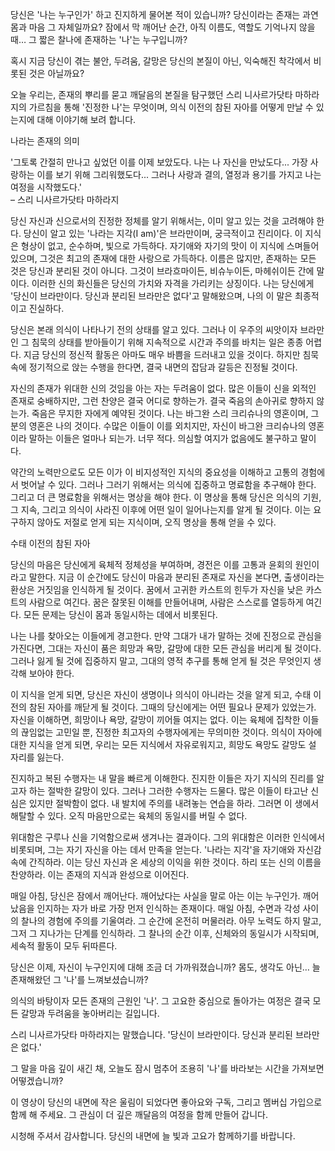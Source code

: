 당신은 '나는 누구인가' 하고 진지하게 물어본 적이 있습니까?
당신이라는 존재는 과연 몸과 마음 그 자체일까요?
잠에서 막 깨어난 순간, 아직 이름도, 역할도 기억나지 않을 때…
그 짧은 찰나에 존재하는 '나'는 누구입니까?

혹시 지금 당신이 겪는 불안, 두려움, 갈망은
당신의 본질이 아닌, 익숙해진 착각에서 비롯된 것은 아닐까요?

오늘 우리는, 존재의 뿌리를 묻고 깨달음의 본질을 탐구했던
스리 니사르가닷타 마하라지의 가르침을 통해
'진정한 나'는 무엇이며,
의식 이전의 참된 자아를 어떻게 만날 수 있는지에 대해 이야기해 보려 합니다.

나라는 존재의 의미

'그토록 간절히 만나고 싶었던 이를 이제 보았도다. 나는 나 자신을 만났도다... 가장 사랑하는 이를 보기 위해 그리워했도다... 그러나 사랑과 결의, 열정과 용기를 가지고 나는 여정을 시작했도다.'  
– 스리 니사르가닷타 마하라지

당신 자신과 신으로서의 진정한 정체를 알기 위해서는, 이미 알고 있는 것을 고려해야 한다. 당신이 알고 있는 '나라는 지각(I am)'은 브라만이며, 궁극적이고 진리이다. 이 지식은 형상이 없고, 순수하며, 빛으로 가득하다. 자기애와 자기의 맛이 이 지식에 스며들어 있으며, 그것은 최고의 존재에 대한 사랑으로 가득하다. 이름은 많지만, 존재하는 모든 것은 당신과 분리된 것이 아니다. 그것이 브라흐마이든, 비슈누이든, 마헤쉬이든 간에 말이다. 이러한 신의 화신들은 당신의 가치와 자격을 가리키는 상징이다. 나는 당신에게 '당신이 브라만이다. 당신과 분리된 브라만은 없다'고 말해왔으며, 나의 이 말은 최종적이고 진실하다.

당신은 본래 의식이 나타나기 전의 상태를 알고 있다. 그러나 이 우주의 씨앗이자 브라만인 그 침묵의 상태를 받아들이기 위해 지속적으로 시간과 주의를 바치는 일은 종종 어렵다. 지금 당신의 정신적 활동은 아마도 매우 바쁨을 드러내고 있을 것이다. 하지만 침묵 속에 정기적으로 앉는 수행을 한다면, 결국 내면의 잡담과 갈등은 진정될 것이다.

자신의 존재가 위대한 신의 것임을 아는 자는 두려움이 없다. 많은 이들이 신을 외적인 존재로 숭배하지만, 그런 찬양은 결국 어디로 향하는가. 결국 죽음의 손아귀로 향하지 않는가. 죽음은 무지한 자에게 예약된 것이다. 나는 바그완 스리 크리슈나의 영혼이며, 그분의 영혼은 나의 것이다. 수많은 이들이 이를 외치지만, 자신이 바그완 크리슈나의 영혼이라 말하는 이들은 얼마나 되는가. 너무 적다. 의심할 여지가 없음에도 불구하고 말이다.

약간의 노력만으로도 모든 이가 이 비지성적인 지식의 중요성을 이해하고 고통의 경험에서 벗어날 수 있다. 그러나 그러기 위해서는 의식에 집중하고 명료함을 추구해야 한다. 그리고 더 큰 명료함을 위해서는 명상을 해야 한다. 이 명상을 통해 당신은 의식의 기원, 그 지속, 그리고 의식이 사라진 이후에 어떤 일이 일어나는지를 알게 될 것이다. 이는 요구하지 않아도 저절로 얻게 되는 지식이며, 오직 명상을 통해 얻을 수 있다.

수태 이전의 참된 자아

당신의 마음은 당신에게 육체적 정체성을 부여하며, 경전은 이를 고통과 윤회의 원인이라고 말한다. 지금 이 순간에도 당신이 마음과 분리된 존재로 자신을 본다면, 출생이라는 환상은 거짓임을 인식하게 될 것이다. 꿈에서 고귀한 카스트의 힌두가 자신을 낮은 카스트의 사람으로 여긴다. 꿈은 잘못된 이해를 만들어내며, 사람은 스스로를 열등하게 여긴다. 모든 문제는 당신이 몸과 동일시하는 데에서 비롯된다.

나는 나를 찾아오는 이들에게 경고한다. 만약 그대가 내가 말하는 것에 진정으로 관심을 가진다면, 그대는 자신이 품은 희망과 욕망, 갈망에 대한 모든 관심을 버리게 될 것이다. 그러나 잃게 될 것에 집중하지 말고, 그대의 영적 추구를 통해 얻게 될 것은 무엇인지 생각해 보아야 한다.

이 지식을 얻게 되면, 당신은 자신이 생명이나 의식이 아니라는 것을 알게 되고, 수태 이전의 참된 자아를 깨닫게 될 것이다. 그때의 당신에게는 어떤 필요나 문제가 있었는가. 자신을 이해하면, 희망이나 욕망, 갈망이 끼어들 여지는 없다. 이는 육체에 집착한 이들의 끊임없는 고민일 뿐, 진정한 최고자의 수행자에게는 무의미한 것이다. 의식이 자아에 대한 지식을 얻게 되면, 우리는 모든 지식에서 자유로워지고, 희망도 욕망도 갈망도 설 자리를 잃는다.

진지하고 복된 수행자는 내 말을 빠르게 이해한다. 진지한 이들은 자기 지식의 진리를 알고자 하는 절박한 갈망이 있다. 그러나 그러한 수행자는 드물다. 많은 이들이 타고난 신심은 있지만 절박함이 없다. 내 발치에 주의를 내려놓는 연습을 하라. 그러면 이 생에서 해탈할 수 있다. 오직 마음만으로는 육체의 동일시를 버릴 수 없다.

위대함은 구루나 신을 기억함으로써 생겨나는 결과이다. 그의 위대함은 이러한 인식에서 비롯되며, 그는 자기 자신을 아는 데서 만족을 얻는다. '나라는 지각'을 자기애와 자신감 속에 간직하라. 이는 당신 자신과 온 세상의 이익을 위한 것이다. 하리 또는 신의 이름을 찬양하라. 이는 존재의 지식과 완성으로 이어진다.

매일 아침, 당신은 잠에서 깨어난다. 깨어났다는 사실을 말로 아는 이는 누구인가. 깨어났음을 인지하는 자가 바로 가장 먼저 인식하는 존재이다. 매일 아침, 수면과 각성 사이의 찰나의 경험에 주의를 기울여라. 그 순간에 온전히 머물러라. 아무 노력도 하지 말고, 그저 그 지나가는 단계를 인식하라. 그 찰나의 순간 이후, 신체와의 동일시가 시작되며, 세속적 활동이 모두 뒤따른다.

당신은 이제, 자신이 누구인지에 대해 조금 더 가까워졌습니까?
몸도, 생각도 아닌… 늘 존재해왔던 그 '나'를 느껴보셨습니까?

의식의 바탕이자 모든 존재의 근원인 '나'.
그 고요한 중심으로 돌아가는 여정은
결국 모든 갈망과 두려움을 놓아버리는 길입니다.

스리 니사르가닷타 마하라지는 말했습니다.
'당신이 브라만이다. 당신과 분리된 브라만은 없다.'

그 말을 마음 깊이 새긴 채,
오늘도 잠시 멈추어 조용히 '나'를 바라보는 시간을 가져보면 어떻겠습니까?

이 영상이 당신의 내면에 작은 울림이 되었다면
좋아요와 구독, 그리고 멤버십 가입으로 함께 해 주세요.
그 관심이 더 깊은 깨달음의 여정을 함께 만들어 갑니다.

시청해 주셔서 감사합니다.
당신의 내면에 늘 빛과 고요가 함께하기를 바랍니다.